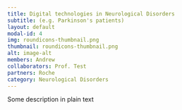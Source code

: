 ```yaml
---
title: Digital technologies in Neurological Disorders
subtitle: (e.g. Parkinson's patients)
layout: default
modal-id: 4
img: roundicons-thumbnail.png
thumbnail: roundicons-thumbnail.png
alt: image-alt
members: Andrew
collaborators: Prof. Test
partners: Roche
category: Neurological Disorders
---
```


Some description in plain text
